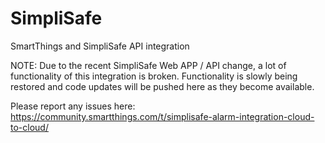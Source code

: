 # SimpliSafe
SmartThings and SimpliSafe API integration

NOTE: Due to the recent SimpliSafe Web APP / API change, a lot of functionality of this integration is broken. 
Functionality is slowly being restored and code updates will be pushed here as they become available.

Please report any issues here: https://community.smartthings.com/t/simplisafe-alarm-integration-cloud-to-cloud/
